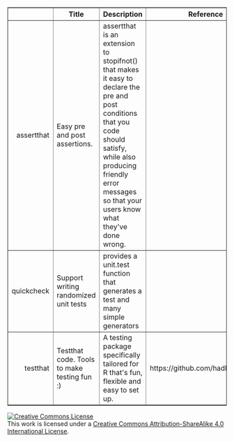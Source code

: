 


<!-- html table generated in R 3.1.2 by xtable 1.7-4 package -->
<!-- Sat Jan 24 12:53:07 2015 -->
<table border=1>
<tr> <th>  </th> <th> Title </th> <th> Description </th> <th> Reference </th>  </tr>
  <tr> <td align="right"> assertthat </td> <td> Easy pre and post assertions. </td> <td> assertthat is an extension to stopifnot() that makes it
    easy to declare the pre and post conditions that you code should
    satisfy, while also producing friendly error messages so that your
    users know what they've done wrong. </td> <td>  </td> </tr>
  <tr> <td align="right"> quickcheck </td> <td> Support writing randomized unit tests </td> <td> provides a unit.test function that generates a test and many simple generators  </td> <td>  </td> </tr>
  <tr> <td align="right"> testthat </td> <td> Testthat code. Tools to make testing fun :) </td> <td> A testing package specifically tailored for R
    that's fun, flexible and easy to set up. </td> <td> https://github.com/hadley/testthat </td> </tr>
   </table>



<a rel="license" href="http://creativecommons.org/licenses/by-sa/4.0/"><img alt="Creative Commons License" style="border-width:0" src="https://i.creativecommons.org/l/by-sa/4.0/80x15.png" /></a><br />This work is licensed under a <a rel="license" href="http://creativecommons.org/licenses/by-sa/4.0/">Creative Commons Attribution-ShareAlike 4.0 International License</a>.


